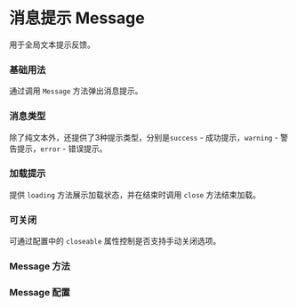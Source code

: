 <script setup lang="ts">
  import methods from "../example/message/methods.ts";
  import props from "../example/message/props.ts";
</script>
# 消息提示 Message
用于全局文本提示反馈。

### 基础用法
通过调用 `Message` 方法弹出消息提示。
<demo-block src="example/message/basic"></demo-block>

### 消息类型
除了纯文本外，还提供了3种提示类型，分别是`success` - 成功提示，`warning` - 警告提示，`error` - 错误提示。
<demo-block src="example/message/type"></demo-block>

### 加载提示
提供 `loading` 方法展示加载状态，并在结束时调用 `close` 方法结束加载。
<demo-block src="example/message/loading"></demo-block>

### 可关闭
可通过配置中的 `closeable` 属性控制是否支持手动关闭选项。
<demo-block src="example/message/closeable"></demo-block>

### Message 方法

<table-block type="methods" :data="methods"></table-block>

### Message 配置

<table-block type="props" :data="props"></table-block>